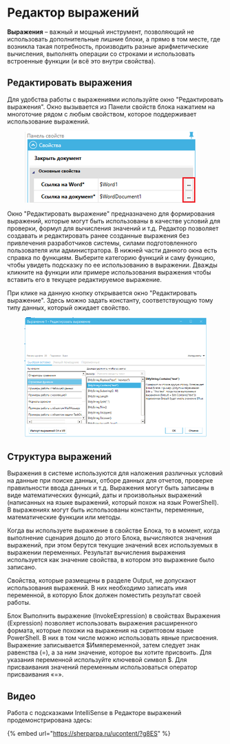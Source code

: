 # Редактор выражений

**Выражения** – важный и мощный инструмент, позволяющий не использовать дополнительные лишние блоки, а прямо в том месте, где возникла такая потребность, производить разные арифметические вычисления, выполнять операции со строками и использовать встроенные функции (и всё это внутри свойства).

## **Редактировать выражения**

Для удобства работы с выражениями используйте окно "Редактировать выражения". Окно вызывается из Панели свойств блока нажатием на многоточие рядом с любым свойством, которое поддерживает использование выражений.

<figure><img src="../../../../../.gitbook/assets/РедактВыржн.png" alt=""><figcaption></figcaption></figure>

Окно "Редактировать выражение" предназначено для формирования выражений, которые могут быть использованы в качестве условий для проверки, формул для вычисления значений и т.д.  Редактор позволяет создавать и редактировать ранее созданные выражения без привлечения разработчиков системы, силами подготовленного пользователя или администратора. В нижней части данного окна есть справка по функциям. Выберите категорию функций и саму функцию, чтобы увидеть подсказку по ее использованию в выражении. Дважды кликните на функции или примере использования выражения чтобы вставить его в текущее редактируемое выражение.

При клике на данную кнопку открывается окно "Редактировать выражение". Здесь можно задать константу, соответствующую тому типу данных, который ожидает свойство.

<figure><img src="../../../../../.gitbook/assets/image (71).png" alt=""><figcaption></figcaption></figure>

## **Структура выражений**

Выражения в системе используются для наложения различных условий на данные при поиске данных, отборе данных для отчетов, проверке правильности ввода данных и т.д.  Выражения могут быть записаны в виде математических функций, даты и произвольных выражений (написанных на языке выражений, который похож на язык PowerShell).  В выражениях могут быть использованы константы, переменные, математические функции или методы.

Когда вы используете выражение в свойстве Блока, то в момент, когда выполнение сценария дошло до этого Блока, вычисляются значения выражений, при этом берутся текущие значений всех используемых в выражении переменных. Результат вычисления выражения используется как значение свойства, в котором это выражение было записано.

Свойства, которые размещены в разделе Output, не допускают использования выражений. В них необходимо записать имя переменной, в которую Блок должен поместить результат своей работы.

Блок Выполнить выражение (InvokeExpression) в свойствах Выражения (Expression) позволяет использовать выражения расширенного формата, которые похожи на выражения на скриптовом языке PowerShell. В них в том числе можно использовать явные присвоения. Выражение записывается $Имяпеременной, затем следует знак равенства (=), а за ним значение, которое вы хотите присвоить. Для указания переменной используйте ключевой символ $. Для присваивания значений переменным использоваться оператор присваивания «=».

## Видео

Работа с подсказками IntelliSense в Редакторе выражений продемонстрирована здесь:

{% embed url="https://sherparpa.ru/ucontent/?g8ES" %}
